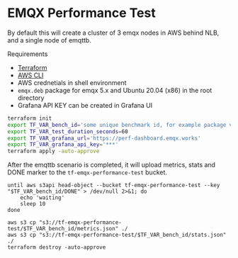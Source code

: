 # EMQX Performance Test

By default this will create a cluster of 3 emqx nodes in AWS behind NLB, and a single node of emqttb.

Requirements
- [Terraform](https://developer.hashicorp.com/terraform/downloads)
- [AWS CLI](https://docs.aws.amazon.com/cli/latest/userguide/getting-started-install.html)
- AWS crednetials in shell environment
- `emqx.deb` package for emqx 5.x and Ubuntu 20.04 (x86) in the root directory
- Grafana API KEY can be created in Grafana UI

```bash
terraform init
export TF_VAR_bench_id='some unique benchmark id, for example package version / git sha'
export TF_VAR_test_duration_seconds=60
export TF_VAR_grafana_url='https://perf-dashboard.emqx.works'
export TF_VAR_grafana_api_key='***'
terraform apply -auto-approve
```

After the emqttb scenario is completed, it will upload metrics, stats and DONE marker to the `tf-emqx-performance-test` bucket.

```
until aws s3api head-object --bucket tf-emqx-performance-test --key "$TF_VAR_bench_id/DONE" > /dev/null 2>&1; do
    echo 'waiting'
    sleep 10
done

aws s3 cp "s3://tf-emqx-performance-test/$TF_VAR_bench_id/metrics.json" ./
aws s3 cp "s3://tf-emqx-performance-test/$TF_VAR_bench_id/stats.json" ./
terraform destroy -auto-approve
```
